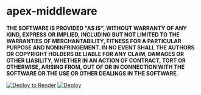# apex-middleware


**THE SOFTWARE IS PROVIDED "AS IS", WITHOUT WARRANTY OF ANY KIND, EXPRESS OR IMPLIED, INCLUDING BUT NOT LIMITED TO THE WARRANTIES OF MERCHANTABILITY, FITNESS FOR A PARTICULAR PURPOSE AND NONINFRINGEMENT. IN NO EVENT SHALL THE AUTHORS OR COPYRIGHT HOLDERS BE LIABLE FOR ANY CLAIM, DAMAGES OR OTHER LIABILITY, WHETHER IN AN ACTION OF CONTRACT, TORT OR OTHERWISE, ARISING FROM, OUT OF OR IN CONNECTION WITH THE SOFTWARE OR THE USE OR OTHER DEALINGS IN THE SOFTWARE.**


[![Deploy to Render](https://render.com/images/deploy-to-render-button.svg)](https://render.com/deploy?repo=https://github.com/ZayZoonInc/apex-middleware/tree/render-deploy)
[![Deploy](https://www.herokucdn.com/deploy/button.svg)](https://heroku.com/deploy?template=https://github.com/ZayZoonInc/apex-middleware)
